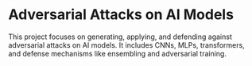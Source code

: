 # Adversarial Attacks on AI Models
This project focuses on generating, applying, and defending against adversarial attacks on AI models. It includes CNNs, MLPs, transformers, and defense mechanisms like ensembling and adversarial training.
